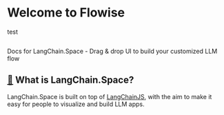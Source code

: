 # Welcome to Flowise
test
<figure><img src=".gitbook/assets/flowise.gif" alt=""><figcaption></figcaption></figure>

Docs for LangChain.Space - Drag & drop UI to build your customized LLM flow

## [🤔](https://emojipedia.org/thinking-face/) What is LangChain.Space?

LangChain.Space is built on top of [LangChainJS](https://github.com/hwchase17/langchainjs), with the aim to make it easy for people to visualize and build LLM apps.
